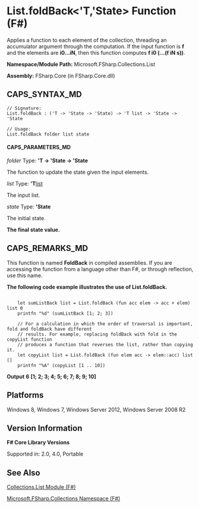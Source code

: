 # List.foldBack<'T,'State> Function (F#)

Applies a function to each element of the collection, threading an accumulator argument through the computation. If the input function is **f** and the elements are **i0...iN**, then this function computes **f i0 (...(f iN s))**.

**Namespace/Module Path:** Microsoft.FSharp.Collections.List

**Assembly:** FSharp.Core (in FSharp.Core.dll)


## CAPS_SYNTAX_MD

```
// Signature:
List.foldBack : ('T -> 'State -> 'State) -> 'T list -> 'State -> 'State

// Usage:
List.foldBack folder list state
```

#### CAPS_PARAMETERS_MD
*folder*
Type: **'T -&gt; 'State -&gt; 'State**


The function to update the state given the input elements.


*list*
Type: **'T**[list](http://msdn.microsoft.com/en-us/library/c627b668-477b-4409-91ed-06d7f1b3e4a7)


The input list.


*state*
Type: **'State**


The initial state.



**The final state value.**
## CAPS_REMARKS_MD
This function is named **FoldBack** in compiled assemblies. If you are accessing the function from a language other than F#, or through reflection, use this name.

**The following code example illustrates the use of List.foldBack.**
```

    let sumListBack list = List.foldBack (fun acc elem -> acc + elem) list 0
    printfn "%d" (sumListBack [1; 2; 3])

    // For a calculation in which the order of traversal is important, fold and foldBack have different
    // results. For example, replacing foldBack with fold in the copyList function
    // produces a function that reverses the list, rather than copying it.
    let copyList list = List.foldBack (fun elem acc -> elem::acc) list []
    printfn "%A" (copyList [1 .. 10])
```

**Output**
**6**
**[1; 2; 3; 4; 5; 6; 7; 8; 9; 10]**
## Platforms
Windows 8, Windows 7, Windows Server 2012, Windows Server 2008 R2


## Version Information
**F# Core Library Versions**

Supported in: 2.0, 4.0, Portable




## See Also
[Collections.List Module &#40;F&#35;&#41;](Collections.List+Module+%28F%23%29.md)

[Microsoft.FSharp.Collections Namespace &#40;F&#35;&#41;](Microsoft.FSharp.Collections+Namespace+%28F%23%29.md)

